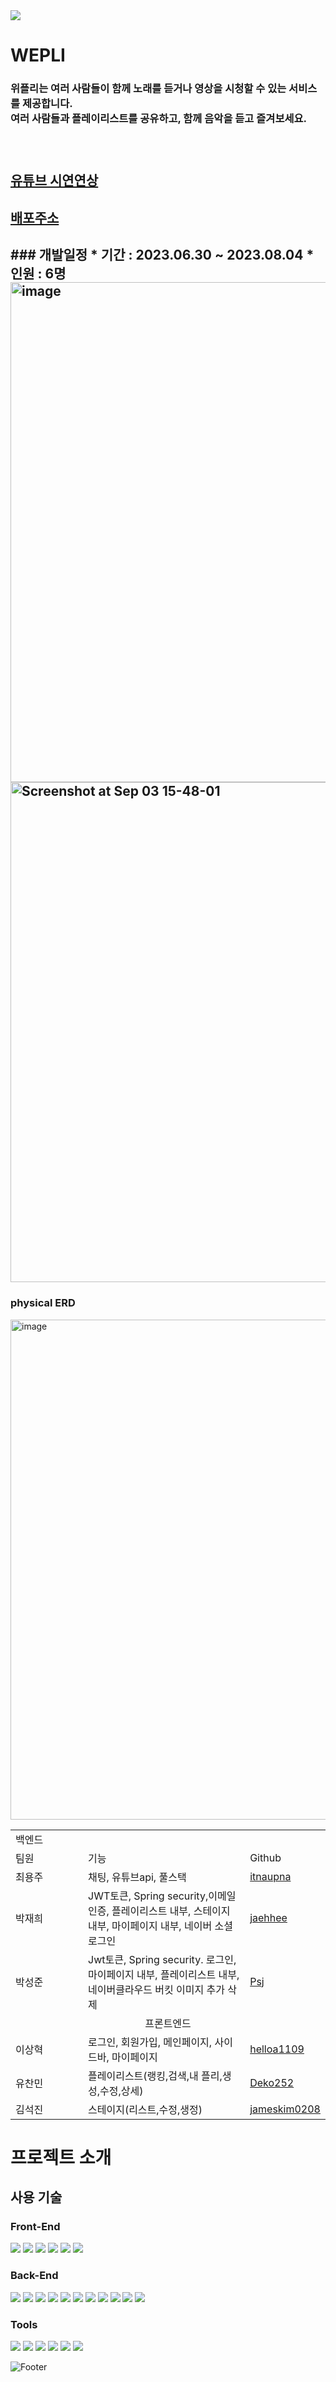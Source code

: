 <img src="https://capsule-render.vercel.app/api?type=Waving&color=gradient&height=200&section=header&text=WEPLI&fontSize=90" />

# WEPLI
<h3>위플리는 여러 사람들이 함께 노래를 듣거나 영상을 시청할 수 있는 서비스를 제공합니다.<br/> 여러 사람들과 플레이리스트를 공유하고, 함께 음악을 듣고 즐겨보세요.<h3/>

<br/>
<h2><a href="https://www.youtube.com/watch?v=InJvwMtLbrA">유튜브 시연연상</a><h2/>
<h2><a href="wepli.today">배포주소</a><h2/>
### 개발일정
* 기간 : 2023.06.30 ~ 2023.08.04
* 인원 : 6명

<img width="800" alt="image" src="https://github.com/itnaupna/wepli/assets/124419012/2ee8e84d-4993-463b-adf6-7e2579fe1478">
<img width="800" alt="Screenshot at Sep 03 15-48-01" src="https://github.com/itnaupna/wepli/assets/124419012/2b150c82-ad23-45ac-acaa-10b7421c08b7">

### physical ERD

<img width="800" alt="image" src="https://github.com/itnaupna/wepli/assets/124419012/95a364fa-7c19-4b64-844b-f6f6d986feb6">


<table width="800">
  <tr style="align-items: center;">
    <td colspan="3" >백엔드</td>
  </tr>
  <tr>
    <td width="100">팀원</td>
    <td>기능</td>
    <td>Github</td>
  </tr>
  <tr>
    <td>최용주</td>
    <td>채팅, 유튜브api, 풀스택</td>
    <td><a href="https://github.com/itnaupna">itnaupna</td>
  </tr>
  <tr>
    <td>박재희</td>
    <td>JWT토큰, Spring security,이메일인증, 플레이리스트 내부, 스테이지 내부, 마이페이지 내부, 네이버 소셜로그인</td>
    <td><a href="https://github.com/jaehhee">jaehhee</td>
  </tr>
   <tr>
    <td>박성준</td>
    <td>Jwt토큰, Spring security. 로그인, 마이페이지 내부, 플레이리스트 내부, 네이버클라우드 버킷 이미지 추가 삭제</td>
    <td><a href="https://github.com/Psj109079">Psj</td>
  </tr>
    <tr>
    <td colspan="3" style="text-align: center;">프론트엔드</td>
  </tr>
    <tr text-align="center">
    <td>이상혁</td>
    <td>로그인, 회원가입, 메인페이지, 사이드바, 마이페이지</td>
    <td><a href="https://github.com/helloa1109">helloa1109</td>
  </tr>
  <tr>
    <td>유찬민</td>
    <td>플레이리스트(랭킹,검색,내 플리,생성,수정,상세)</td>
    <td><a href="https://github.com/Deko252">Deko252</td>
  </tr>
   <tr>
    <td>김석진</td>
    <td>스테이지(리스트,수정,생정)</td>
    <td><a href="https://github.com/jameskim0208">jameskim0208</td>
  </tr>
</table>

# 프로젝트 소개

## 사용 기술
### Front-End
<div>
  <img src="https://img.shields.io/badge/css-1572B6?style=for-the-badge&logo=css3&logoColor=white"> 
  <img src="https://img.shields.io/badge/javascript-F7DF1E?style=for-the-badge&logo=javascript&logoColor=black"> 
  <img src="https://img.shields.io/badge/react-61DAFB?style=for-the-badge&logo=react&logoColor=white">
  <img src="https://img.shields.io/badge/Axios-5A29E4?style=for-the-badge&logo=Axios&logoColor=white">
  <img src="https://img.shields.io/badge/reactrouter-CA4245?style=for-the-badge&logo=reactrouter&logoColor=white">
  <img src="https://img.shields.io/badge/greensock-88CE02?style=for-the-badge&logo=greensock&logoColor=white">
</div>

### Back-End

<div>
  <img src="https://img.shields.io/badge/java 11-007396?style=for-the-badge&logo=java&logoColor=white"> 
  <img src="https://img.shields.io/badge/Swagger-85EA2D?style=for-the-badge&logo=Swagger&logoColor=white"> 
  <img src="https://img.shields.io/badge/apache tomcat 9-F8DC75?style=for-the-badge&logo=apachetomcat&logoColor=black">
  <img src="https://img.shields.io/badge/mysql 8-4479A1?style=for-the-badge&logo=mysql&logoColor=white"> 
  <img src="https://img.shields.io/badge/spring_boot-6DB33F?style=for-the-badge&logo=spring&logoColor=white"> 
  <img src="https://img.shields.io/badge/Gradle-c71a36?style=for-the-badge&logo=Gradle&logoColor=white">
  <img src="https://img.shields.io/badge/Naver-03C75A?style=for-the-badge&logo=Naver&logoColor=white">
  <img src="https://img.shields.io/badge/apachemaven-C71A36?style=for-the-badge&logo=apachemaven&logoColor=white">
  <img src="https://img.shields.io/badge/docker-2496ED?style=for-the-badge&logo=docker&logoColor=white">
  <img src="https://img.shields.io/badge/jenkins-D24939?style=for-the-badge&logo=jenkins&logoColor=white">
  <img src="https://img.shields.io/badge/ubuntu-E95420?style=for-the-badge&logo=ubuntu&logoColor=white">

</div>



### Tools
<div> 
  <img src="https://img.shields.io/badge/intellij-000000?style=for-the-badge&logo=intellijidea&logoColor=white">
  <img src="https://img.shields.io/badge/github-181717?style=for-the-badge&logo=github&logoColor=white">
  <img src="https://img.shields.io/badge/git-F05032?style=for-the-badge&logo=git&logoColor=white">
  <img src="https://img.shields.io/badge/Discord-5865F2?style=for-the-badge&logo=Discord&logoColor=white">
  <img src="https://img.shields.io/badge/figma-F24E1E?style=for-the-badge&logo=figma&c%2B%2B&logoColor=white">
  <img src="https://img.shields.io/badge/npm-F24E1E?style=for-the-badge&logo=npm&c%2B%2B&logoColor=white">
</div>



![Footer](https://capsule-render.vercel.app/api?type=waving&color=gradient&height=200&section=footer)

